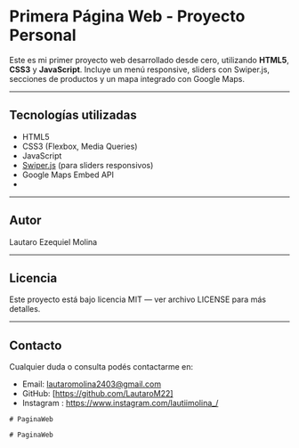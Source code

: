 # Primera Página Web - Proyecto Personal

Este es mi primer proyecto web desarrollado desde cero, utilizando **HTML5**, **CSS3** y **JavaScript**. Incluye un menú responsive, sliders con Swiper.js, secciones de productos y un mapa integrado con Google Maps.

---

## Tecnologías utilizadas

- HTML5
- CSS3 (Flexbox, Media Queries)
- JavaScript
- [Swiper.js](https://swiperjs.com/) (para sliders responsivos)
- Google Maps Embed API
- 
---

## Autor

Lautaro Ezequiel Molina

---

## Licencia

Este proyecto está bajo licencia MIT — ver archivo LICENSE para más detalles.

---

## Contacto

Cualquier duda o consulta podés contactarme en:

- Email: lautaromolina2403@gmail.com
- GitHub: [https://github.com/LautaroM22]
- Instagram : https://www.instagram.com/lautiimolina_/
```
#   P a g i n a W e b 
 
 #   P a g i n a W e b 
 
 
